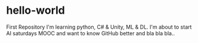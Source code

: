 # hello-world
First Repository
I'm learning python, C# & Unity, ML & DL. I'm about to start AI saturdays MOOC and want to know GitHub better and bla bla bla..
